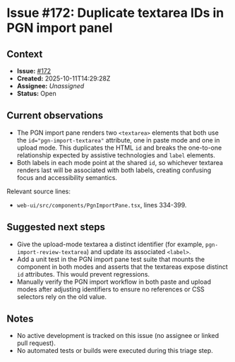 # Issue #172: Duplicate textarea IDs in PGN import panel

## Context
- **Issue:** [#172](https://github.com/aaweaver-actuary/chess-training/issues/172)
- **Created:** 2025-10-11T14:29:28Z
- **Assignee:** _Unassigned_
- **Status:** Open

## Current observations
- The PGN import pane renders two `<textarea>` elements that both use the `id="pgn-import-textarea"` attribute, one in paste mode and one in upload mode. This duplicates the HTML `id` and breaks the one-to-one relationship expected by assistive technologies and `label` elements.
- Both labels in each mode point at the shared `id`, so whichever textarea renders last will be associated with both labels, creating confusing focus and accessibility semantics.

Relevant source lines:
- `web-ui/src/components/PgnImportPane.tsx`, lines 334-399.

## Suggested next steps
- Give the upload-mode textarea a distinct identifier (for example, `pgn-import-review-textarea`) and update its associated `<label>`.
- Add a unit test in the PGN import pane test suite that mounts the component in both modes and asserts that the textareas expose distinct `id` attributes. This would prevent regressions.
- Manually verify the PGN import workflow in both paste and upload modes after adjusting identifiers to ensure no references or CSS selectors rely on the old value.

## Notes
- No active development is tracked on this issue (no assignee or linked pull request).
- No automated tests or builds were executed during this triage step.
